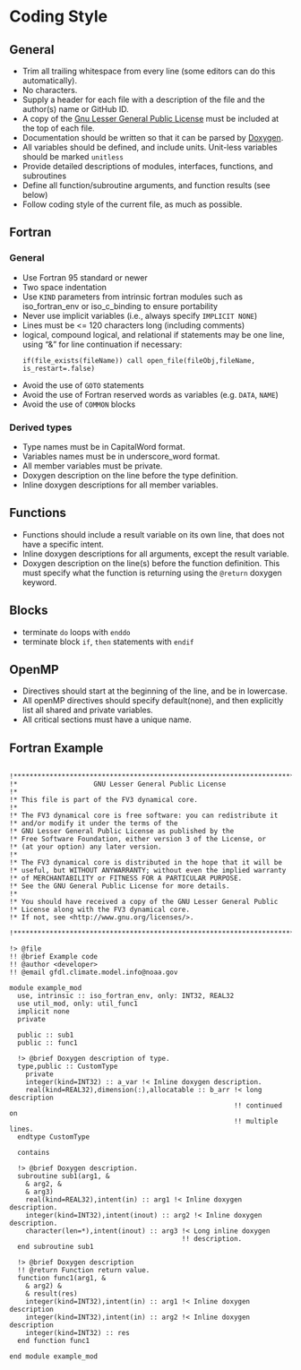 # Coding Style

## General

* Trim all trailing whitespace from every line (some editors can do this
  automatically).
* No <Tab> characters.
* Supply a header for each file with a description of the file and the author(s)
  name or GitHub ID.
* A copy of the [Gnu Lesser General Public License](https://www.gnu.org/licenses/lgpl-3.0.en.html)
  must be included at the top of each file.
* Documentation should be written so that it can be parsed by [Doxygen](http://www.doxygen.nl/).
* All variables should be defined, and include units. Unit-less variables should be marked `unitless`
* Provide detailed descriptions of modules, interfaces, functions, and subroutines
* Define all function/subroutine arguments, and function results (see below)
* Follow coding style of the current file, as much as possible.

## Fortran

### General

* Use Fortran 95 standard or newer
* Two space indentation
* Use `KIND` parameters from intrinsic fortran modules such as iso_fortran_env
  or iso_c_binding to ensure portability
* Never use implicit variables (i.e., always specify `IMPLICIT NONE`)
* Lines must be <= 120 characters long (including comments)
* logical, compound logical, and relational if statements may be one line,
  using “&” for line continuation if necessary:
  ```Fortran
  if(file_exists(fileName)) call open_file(fileObj,fileName, is_restart=.false)
  ```
* Avoid the use of `GOTO` statements
* Avoid the use of Fortran reserved words as variables (e.g. `DATA`, `NAME`)
* Avoid the use of `COMMON` blocks

### Derived types

* Type names must be in CapitalWord format.
* Variables names must be in underscore_word format.
* All member variables must be private.
* Doxygen description on the line before the type definition.
* Inline doxygen descriptions for all member variables.

## Functions
* Functions should include a result variable on its own line, that does not have
  a specific intent.
* Inline doxygen descriptions for all arguments, except the result variable.
* Doxygen description on the line(s) before the function definition.  This must
  specify what the function is returning using the `@return` doxygen keyword.

## Blocks
* terminate `do` loops with `enddo`
* terminate block `if`, `then` statements with `endif`

## OpenMP

* Directives should start at the beginning of the line, and be in lowercase.
* All openMP directives should specify default(none), and then explicitly list
  all shared and private variables.
* All critical sections must have a unique name.

## Fortran Example

```Fortran

!***********************************************************************
!*                   GNU Lesser General Public License
!*
!* This file is part of the FV3 dynamical core.
!*
!* The FV3 dynamical core is free software: you can redistribute it
!* and/or modify it under the terms of the
!* GNU Lesser General Public License as published by the
!* Free Software Foundation, either version 3 of the License, or
!* (at your option) any later version.
!*
!* The FV3 dynamical core is distributed in the hope that it will be
!* useful, but WITHOUT ANYWARRANTY; without even the implied warranty
!* of MERCHANTABILITY or FITNESS FOR A PARTICULAR PURPOSE.
!* See the GNU General Public License for more details.
!*
!* You should have received a copy of the GNU Lesser General Public
!* License along with the FV3 dynamical core.
!* If not, see <http://www.gnu.org/licenses/>.

!***********************************************************************

!> @file
!! @brief Example code
!! @author <developer>
!! @email gfdl.climate.model.info@noaa.gov

module example_mod
  use, intrinsic :: iso_fortran_env, only: INT32, REAL32
  use util_mod, only: util_func1
  implicit none
  private

  public :: sub1
  public :: func1

  !> @brief Doxygen description of type.
  type,public :: CustomType
    private
    integer(kind=INT32) :: a_var !< Inline doxygen description.
    real(kind=REAL32),dimension(:),allocatable :: b_arr !< long description
                                                        !! continued on
                                                        !! multiple lines.
  endtype CustomType

  contains

  !> @brief Doxygen description.
  subroutine sub1(arg1, &
    & arg2, &
    & arg3)
    real(kind=REAL32),intent(in) :: arg1 !< Inline doxygen description.
    integer(kind=INT32),intent(inout) :: arg2 !< Inline doxygen description.
    character(len=*),intent(inout) :: arg3 !< Long inline doxygen
                                           !! description.
  end subroutine sub1

  !> @brief Doxygen description
  !! @return Function return value.
  function func1(arg1, &
    & arg2) &
    & result(res)
    integer(kind=INT32),intent(in) :: arg1 !< Inline doxygen description
    integer(kind=INT32),intent(in) :: arg2 !< Inline doxygen description
    integer(kind=INT32) :: res
  end function func1

end module example_mod
```
